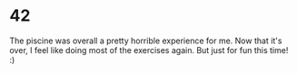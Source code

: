 # 42

The piscine was overall a pretty horrible experience for me. Now that it's over, I feel like doing most of the exercises again. But just for fun this time! :)
